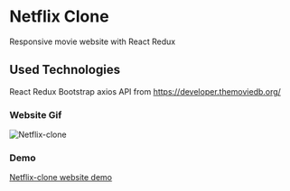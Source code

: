 # Netflix Clone

Responsive movie website with React Redux 

## Used Technologies

React Redux Bootstrap axios API from https://developer.themoviedb.org/

### Website Gif

![Netflix-clone](src/assets/netflix.gif)

### Demo

[Netflix-clone website demo](https://netflixmoviecl.netlify.app/)